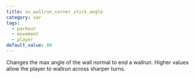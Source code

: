 ```yaml
---
title: sv_wallrun_corner_stick_angle
category: var
tags:
  - parkour
  - movement
  - player
default_value: 80
---
```


Changes the max angle of the wall normal to end a wallrun. Higher values allow the player to wallrun across sharper turns.
